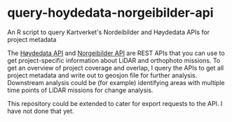 # query-hoydedata-norgeibilder-api
An R script to query Kartverket's Nordeibilder and Høydedata APIs for project metadata

The [Høydedata API](https://hoydedata.no/LaserInnsyn2/dok/webtjenester.pdf) and [Norgeibilder API](https://norgeibilder.no/dok/webtjenester.pdf) are REST APIs that you can use to get project-specific information about LiDAR and orthophoto missions. To get an overview of project coverage and overlap, I query the APIs to get all project metadata and write out to geosjon file for further analysis. Downstream analysis could be (for example) identifying areas with multiple time points of LiDAR missions for change analysis.

This repository could be extended to cater for export requests to the API. I have not done that yet.
